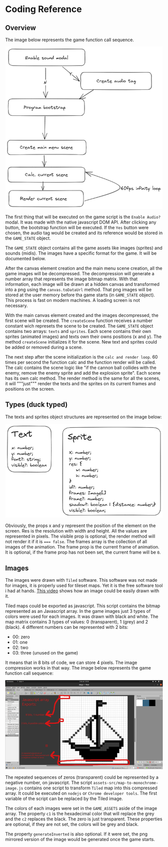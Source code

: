 
# Coding Reference

## Overview

The image below represents the game function call sequence.

![alt text](program.png)

The first thing that will be executed on the game script is the ```Enable Audio?``` modal.
It was made with the native javascript DOM API. After clicking any button, the bootstrap 
function will be executed. If the ```Yes``` button were chosen, the audio tag would be created
and its reference would be stored in the ```GAME_STATE``` object.

The ```GAME_STATE``` object contains all the game assets like images (sprites) and sounds (midis).
The images have a specific format for the game. It will be documented below.

After the canvas element creation and the main menu scene creation, all the game images will be
decompressed. The decompression will generate a number array that represents the image bitmap
matrix. With that information, each image will be drawn at a hidden canvas and transformed into
a png using the ```canvas.toDataUrl``` method. That png images will be stored at the user memory
before tha game starts (in ```GAME_STATE``` object). This process is fast on modern machines. A 
loading screen is not necessary.

With the main canvas element created and the images decompressed, the first scene will be created.
The ```createScene``` function receives a number constant wich represets the scene to be created.
The ```GAME_STATE``` object contains two arrays: ```texts``` and ```sprites```. Each scene contains
their own sprites (animated images) and texts own their owns positions (x and y). The method ```createScene```
initializes it for the scene. New text and sprites could be added or removed during a scene.

The next step after the scene initialization is the ```calc and render loop```. 60 times per second the
function calc and the function render will be called. The calc contains the scene logic like "if the 
cannon ball collides with the enemy, remove the enemy sprite and add the explosion sprite". Each scene
has its own calc method. The render method is the same for all the scenes, it will """just""" render the texts and
the sprites on its current frames and positions on the screen.

## Types (duck typed)

The texts and sprites object structures are represented on the image below:

![alt text](types.png)

Obviously, the props x and y represent the position of the element on the screen. Res is the resolution with
width and height. All the values are represented in pixels. The visible prop is optional, the render method
will not render it if it is ```=== false```. The frames array is the collection of all images of the animation.
The frame prop is the current frame of animation. It is optional, if the frame prop has not been set, the current frame
will be ```0```.

## Images

The images were drawn with ```Tiled``` software. This software was not made for images, it is properly used for
tileset maps. Yet it is the free software tool i had at hands. [This video](./tiled-drawing.mp4) shows how an image could be
easily drawn with it.

Tiled maps could be exported as javascript. This script contains the bitmap represented as an Javascript array. In the game images
just 3 types of colors were used for each images. It was drawn with black and white. The map matrix contains 3 types of values:
0 (transparent), 1 (grey) and 2 (black). 4 different numbers can be represented with 2 bits:

 - 00: zero
 - 01: one
 - 02: two
 - 03: three (unused on the game)

 It means that in 8 bits of code, we can store 4 pixels. The image compression works in that way. 
 The image below represents the game function call sequence:

 ![alt text](image-format.png)

The repeated sequences of zeros (transparent) could be represented by a negative number, on javascript.
The script ```assets-src/map-to-monochrome-image.js``` contains one script to transform ```Tiled``` map into this compressed array.
It could be executed on ```nodejs``` or ```Chrome developer tools```. The first variable of the script can be replaced by the Tiled
image.

The colors of each images were set in the ```GAME_ASSETS``` aside of the image array. The property ```c1``` is the hexadecimal color
that will replace the grey and the ```c2``` replaces the black. The zero is just transparent. These properties are optional, if they 
are not set, the colors will be grey and black.

The property ```generateInverted``` is also optional. If it were set, the png mirrored version of the image would be generated once the 
game starts.




